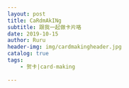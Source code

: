 ```yaml
---
layout: post
title: CaRdmAkINg
subtitle: 跟我一起做卡片咯
date: 2019-10-15
author: Ruru
header-img: img/cardmakingheader.jpg
catalog: true
tags:
    - 贺卡|card-making
 
---   
```

